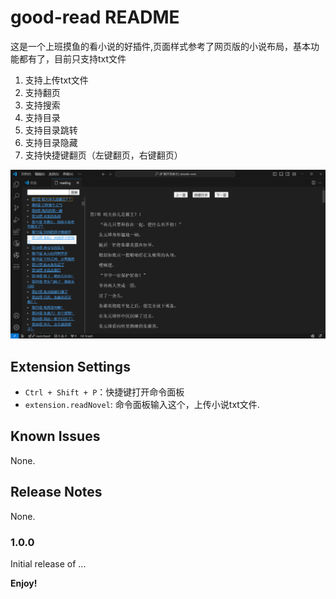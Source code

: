# good-read README

这是一个上班摸鱼的看小说的好插件,页面样式参考了网页版的小说布局，基本功能都有了，目前只支持txt文件

1. 支持上传txt文件
2. 支持翻页
3. 支持搜索
4. 支持目录
5. 支持目录跳转
6. 支持目录隐藏
7. 支持快捷键翻页（左键翻页，右键翻页）

<img src="demo.png" alt="这是一个示例图片">


## Extension Settings 

* `Ctrl + Shift + P`：快捷键打开命令面板
* `extension.readNovel`: 命令面板输入这个，上传小说txt文件.

## Known Issues

 None.

## Release Notes

 None.

### 1.0.0

Initial release of ...
 

**Enjoy!**
